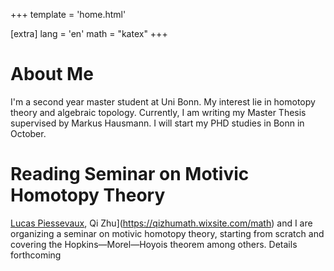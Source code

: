 +++
template = 'home.html'

[extra]
lang = 'en'
math = "katex"
+++

# About Me
I'm a second year master student at Uni Bonn. My interest lie in homotopy theory and algebraic topology. Currently, I am writing my Master Thesis supervised by Markus Hausmann. I will start my PHD studies in Bonn in October. 

# Reading Seminar on Motivic Homotopy Theory
[Lucas Piessevaux](https://lucas-piessevaux.github.io/), Qi Zhu](https://qizhumath.wixsite.com/math) and I are organizing a seminar on motivic homotopy theory, starting from scratch and covering the Hopkins—Morel—Hoyois theorem among others. Details forthcoming
